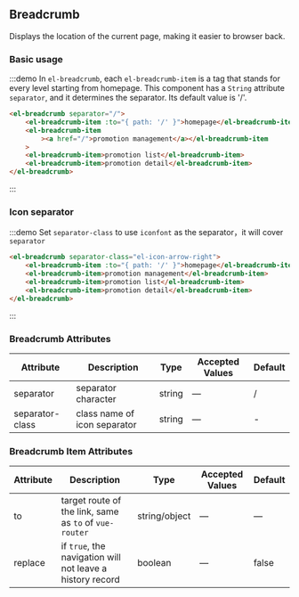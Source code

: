 ## Breadcrumb

Displays the location of the current page, making it easier to browser back.

### Basic usage

:::demo In `el-breadcrumb`, each `el-breadcrumb-item` is a tag that stands for every level starting from homepage. This component has a `String` attribute `separator`, and it determines the separator. Its default value is '/'.

```html
<el-breadcrumb separator="/">
	<el-breadcrumb-item :to="{ path: '/' }">homepage</el-breadcrumb-item>
	<el-breadcrumb-item
		><a href="/">promotion management</a></el-breadcrumb-item
	>
	<el-breadcrumb-item>promotion list</el-breadcrumb-item>
	<el-breadcrumb-item>promotion detail</el-breadcrumb-item>
</el-breadcrumb>
```

:::

### Icon separator

:::demo Set `separator-class` to use `iconfont` as the separator，it will cover `separator`

```html
<el-breadcrumb separator-class="el-icon-arrow-right">
	<el-breadcrumb-item :to="{ path: '/' }">homepage</el-breadcrumb-item>
	<el-breadcrumb-item>promotion management</el-breadcrumb-item>
	<el-breadcrumb-item>promotion list</el-breadcrumb-item>
	<el-breadcrumb-item>promotion detail</el-breadcrumb-item>
</el-breadcrumb>
```

:::

### Breadcrumb Attributes

| Attribute       | Description                  | Type   | Accepted Values | Default |
| --------------- | ---------------------------- | ------ | --------------- | ------- |
| separator       | separator character          | string | —               | /       |
| separator-class | class name of icon separator | string | —               | -       |

### Breadcrumb Item Attributes

| Attribute | Description                                               | Type          | Accepted Values | Default |
| --------- | --------------------------------------------------------- | ------------- | --------------- | ------- |
| to        | target route of the link, same as `to` of `vue-router`    | string/object | —               | —       |
| replace   | if `true`, the navigation will not leave a history record | boolean       | —               | false   |
